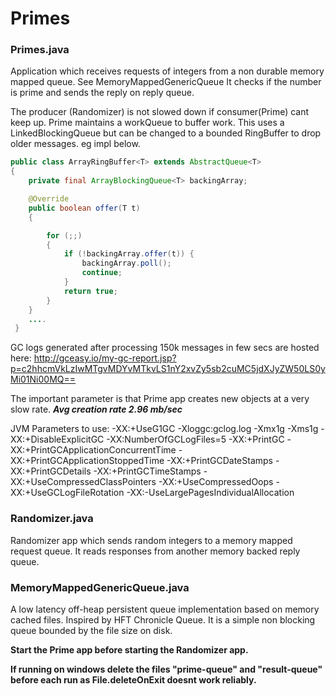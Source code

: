 # Primes

### Primes.java

Application which receives requests of integers from a non durable memory mapped queue. See MemoryMappedGenericQueue
It checks if the number is prime and sends the reply on reply queue. 

The producer (Randomizer) is not slowed down if consumer(Prime) cant keep up. Prime maintains a workQueue to buffer work.
This uses a LinkedBlockingQueue but can be changed to a bounded RingBuffer to drop older messages. eg impl below.

```java
public class ArrayRingBuffer<T> extends AbstractQueue<T>
{
    private final ArrayBlockingQueue<T> backingArray;   

    @Override
    public boolean offer(T t)
    {

        for (;;)
        {
            if (!backingArray.offer(t)) {
                backingArray.poll();
                continue;
            }
            return true;
        }
    }
    ....
 }
```
GC logs generated after processing 150k messages in few secs are hosted here:
http://gceasy.io/my-gc-report.jsp?p=c2hhcmVkLzIwMTgvMDYvMTkvLS1nY2xvZy5sb2cuMC5jdXJyZW50LS0yMi01Ni00MQ==

The important parameter is that Prime app creates new objects at a very slow rate.
***Avg creation rate 	2.96 mb/sec***

JVM Parameters to use:
-XX:+UseG1GC -Xloggc:gclog.log -Xmx1g -Xms1g -XX:+DisableExplicitGC -XX:NumberOfGCLogFiles=5 -XX:+PrintGC -XX:+PrintGCApplicationConcurrentTime -XX:+PrintGCApplicationStoppedTime -XX:+PrintGCDateStamps -XX:+PrintGCDetails -XX:+PrintGCTimeStamps -XX:+UseCompressedClassPointers -XX:+UseCompressedOops -XX:+UseGCLogFileRotation -XX:-UseLargePagesIndividualAllocation


### Randomizer.java

Randomizer app which sends random integers to a memory mapped request queue.
It reads responses from another memory backed reply queue.


### MemoryMappedGenericQueue.java

A low latency off-heap persistent queue implementation based on memory cached files. Inspired by HFT Chronicle Queue.
It is a simple non blocking queue bounded by the file size on disk.


 **Start the Prime app before starting the Randomizer app.**
 
 **If running on windows delete the files "prime-queue" and "result-queue" before each run as File.deleteOnExit
 doesnt work reliably.**
 
